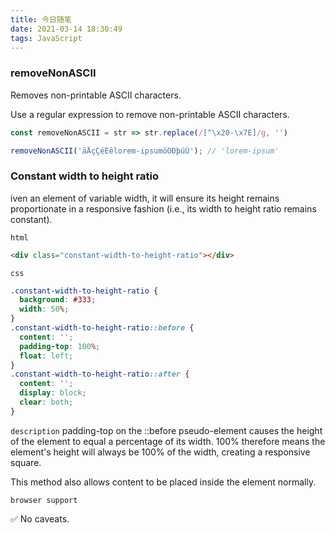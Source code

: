 ```yaml
---
title: 今日随笔
date: 2021-03-14 18:30:49
tags: JavaScript
---
```


### removeNonASCII

Removes non-printable ASCII characters.

Use a regular expression to remove non-printable ASCII characters.

```js
const removeNonASCII = str => str.replace(/[^\x20-\x7E]/g, '')
```

```js
removeNonASCII('äÄçÇéÉêlorem-ipsumöÖÐþúÚ'); // 'lorem-ipsum'
```
<!-- more -->
### Constant width to height ratio

iven an element of variable width, it will ensure its height remains proportionate in a responsive fashion (i.e., its width to height ratio remains constant).

`html`
```html
<div class="constant-width-to-height-ratio"></div>
```
`css`
```css
.constant-width-to-height-ratio {
  background: #333;
  width: 50%;
}
.constant-width-to-height-ratio::before {
  content: '';
  padding-top: 100%;
  float: left;
}
.constant-width-to-height-ratio::after {
  content: '';
  display: block;
  clear: both;
}
```

`description`
padding-top on the ::before pseudo-element causes the height of the element to equal a percentage of its width. 100% therefore means the element's height will always be 100% of the width, creating a responsive square.

This method also allows content to be placed inside the element normally.

`browser support`

✅ No caveats.

